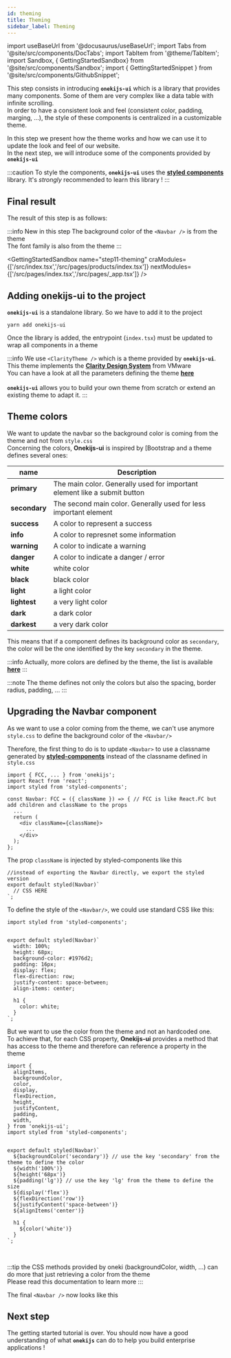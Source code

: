 ```yaml
---
id: theming
title: Theming
sidebar_label: Theming
---
```


import useBaseUrl from '@docusaurus/useBaseUrl';
import Tabs from '@site/src/components/DocTabs';
import TabItem from '@theme/TabItem';
import Sandbox, { GettingStartedSandbox} from '@site/src/components/Sandbox';
import { GettingStartedSnippet } from '@site/src/components/GithubSnippet';

This step consists in introducing **`onekijs-ui`** which is a library that provides many components. Some of them are very complex like a data table with infinite scrolling.<br/>
In order to have a consistent look and feel (consistent color, padding, marging, ...), the style of these components is centralized in a customizable theme.

In this step we present how the theme works and how we can use it to update the look and feel of our website.<br/>
In the next step, we will introduce some of the components provided by  **`onekijs-ui`**

:::caution
To style the components, **`onekijs-ui`** uses the **[styled components](https://styled-components.com/)** library. It's *strongly* recommended to learn this library !
:::


## Final result

The result of this step is as follows:

:::info New in this step
The background color of the `<Navbar />` is from the theme<br/>
The font family is also from the theme
:::

<GettingStartedSandbox 
  name="step11-theming"
  craModules={['/src/index.tsx','/src/pages/products/index.tsx']} 
  nextModules={['/src/pages/index.tsx','/src/pages/_app.tsx']} 
/>

## Adding onekijs-ui to the project
**`onekijs-ui`** is a standalone library. So we have to add it to the project

```
yarn add onekijs-ui
```
Once the library is added, the entrypoint (`index.tsx`) must be updated to wrap all components in a theme

:::info
We use `<ClarityTheme />` which is a theme provided by **`onekijs-ui`**. This theme implements the **[Clarity Design System](https://clarity.design)** from VMware<br/>
You can have a look at all the parameters defining the theme **[here](https://github.com/oneki/onekijs/blob/master/packages/onekijs-ui/src/theme/clarity.tsx)**<br/><br/>
**`onekijs-ui`** allows you to build your own theme from scratch or extend an existing theme to adapt it.
:::

<GettingStartedSnippet craPath="/step11-theming/src/index.tsx" nextPath="/step11-theming/src/pages/_app.tsx" />



## Theme colors
We want to update the navbar so the background color is coming from the theme and not from `style.css`<br/>
Concerning the colors, **Onekijs-ui** is inspired by [Bootstrap[](https://www.w3schools.com/bootstrap5/bootstrap_colors.php) and a theme defines several ones:

| name | Description
| ---- | -----------
| **primary** | The main color. Generally used for important element like a submit button
| **secondary** | The second main color. Generally used for less important element
| **success** | A color to represent a success
| **info** | A color to represnet some information
| **warning** | A color to indicate a warning
| **danger** | A color to indicate a danger / error
| **white** | white color
| **black** | black color
| **light** | a light color
| **lightest** | a very light color
| **dark** | a dark color
| **darkest** | a very dark color

This means that if a component defines its background color as `secondary`, the color will be the one identified by the key `secondary` in the theme.

:::info
Actually, more colors are defined by the theme, the list is available **[here](https://github.com/oneki/onekijs/blob/master/packages/onekijs-ui/src/theme/base.tsx)**
:::

:::note
The theme defines not only the colors but also the spacing, border radius, padding, ...
:::


## Upgrading the Navbar component
As we want to use a color coming from the theme, we can't use anymore `style.css` to define the background color of the `<Navbar/>`

Therefore, the first thing to do is to update `<Navbar>` to use a classname generated by **[styled-components](https://styled-components.com/)** instead of the classname defined in `style.css`

```tsx
import { FCC, ... } from 'onekijs';
import React from 'react';
import styled from 'styled-components';

const Navbar: FCC = ({ className }) => { // FCC is like React.FC but add children and className to the props
  ...
  return (
    <div className={className}>
      ...
    </div>
  );
};
```

The prop `className` is injected by styled-components like this

```tsx
//instead of exporting the Navbar directly, we export the styled version
export default styled(Navbar)`
  // CSS HERE
`;
```

To define the style of the `<Navbar/>`, we could use standard CSS like this:

```tsx
import styled from 'styled-components';


export default styled(Navbar)`
  width: 100%;
  height: 68px;
  background-color: #1976d2;
  padding: 16px;
  display: flex;
  flex-direction: row;
  justify-content: space-between;
  align-items: center;

  h1 {
    color: white;
  }
`;
```

But we want to use the color from the theme and not an hardcoded one. <br/>
To achieve that, for each CSS property, **Onekijs-ui** provides a method that has access to the theme and therefore can reference a property in the theme

```tsx
import {
  alignItems,
  backgroundColor,
  color,
  display,
  flexDirection,
  height,
  justifyContent,
  padding,
  width,
} from 'onekijs-ui';
import styled from 'styled-components';


export default styled(Navbar)`
  ${backgroundColor('secondary')} // use the key 'secondary' from the theme to define the color
  ${width('100%')}
  ${height('68px')}
  ${padding('lg')} // use the key 'lg' from the theme to define the size
  ${display('flex')}
  ${flexDirection('row')}
  ${justifyContent('space-between')}
  ${alignItems('center')}

  h1 {
    ${color('white')}
  }
`;
```

<br/>

:::tip
the CSS methods provided by oneki (backgroundColor, width, ...) can do more that just retrieving a color from the theme<br/>
Please read this documentation to learn more
:::

The final `<Navbar />` now looks like this

<GettingStartedSnippet path="/step11-theming/src/modules/core/components/Navbar.tsx" />

## Next step
The getting started tutorial is over. You should now have a good understanding of what **`onekijs`** can do to help you build enterprise applications !

